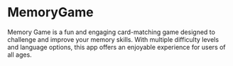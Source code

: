 # MemoryGame
Memory Game is a fun and engaging card-matching game designed to challenge and improve your memory skills. With multiple difficulty levels and language options, this app offers an enjoyable experience for users of all ages.
